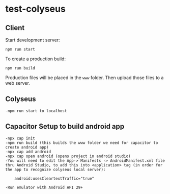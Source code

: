 # test-colyseus

## Client

Start development server:

```
npm run start
```

To create a production build:

```
npm run build
```

Production files will be placed in the `www` folder. Then upload those files to a web server.

## Colyseus

    -npm run start to localhost

## Capacitor Setup to build android app

    -npx cap init
    -npm run build (this builds the www folder we need for capacitor to create android app)
    -npx cap add android
    -npx cap open android (opens project in android studio)
    -You will need to edit the App-> Manifests -> AndroidManifest.xml file thru Android Studio, to add this into <application> tag (in order for the app to recognize colyseus local server):

        android:usesCleartextTraffic="true"
        
    -Run emulator with Android API 29+
